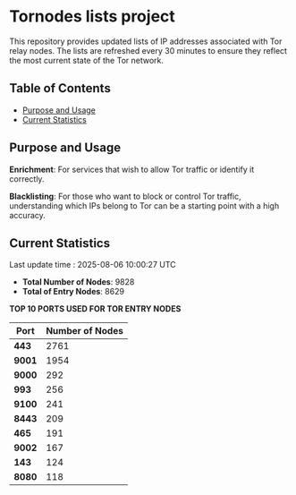 # Tornodes lists project

This repository provides updated lists of IP addresses associated with Tor relay nodes. The lists are refreshed every 30 minutes to ensure they reflect the most current state of the Tor network.

## Table of Contents

- [Purpose and Usage](#purpose-and-usage)
- [Current Statistics](#current-statistics)


## Purpose and Usage

**Enrichment**: For services that wish to allow Tor traffic or identify it correctly.

**Blacklisting**: For those who want to block or control Tor traffic, understanding which IPs belong to Tor can be a starting point with a high accuracy.

## Current Statistics

Last update time : 2025-08-06 10:00:27 UTC

- **Total Number of Nodes**: 9828
- **Total of Entry Nodes**: 8629

**TOP 10 PORTS USED FOR TOR ENTRY NODES**

| **Port** | **Number of Nodes** |
|------|-----------------|
| **443**   | 2761  |
| **9001**   | 1954  |
| **9000**   | 292  |
| **993**   | 256  |
| **9100**   | 241  |
| **8443**   | 209  |
| **465**   | 191  |
| **9002**   | 167  |
| **143**   | 124  |
| **8080**   | 118  |

